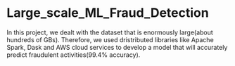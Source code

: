 # Large_scale_ML_Fraud_Detection

In this project, we dealt with the dataset that is enormously large(about hundreds of GBs). Therefore, we used dristributed libraries like Apache Spark, Dask and AWS cloud services to develop a model that will accurately predict fraudulent activities(99.4% accuracy).
